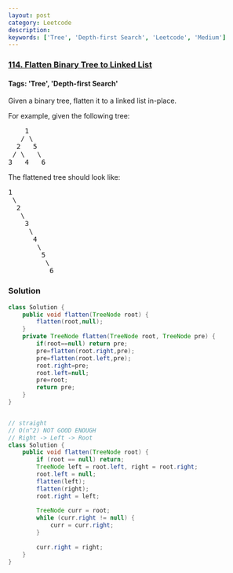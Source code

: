 ```yaml
---
layout: post
category: Leetcode
description: 
keywords: ['Tree', 'Depth-first Search', 'Leetcode', 'Medium']
---
```

### [114. Flatten Binary Tree to Linked List](https://leetcode.com/problems/flatten-binary-tree-to-linked-list)

#### Tags: 'Tree', 'Depth-first Search'

<div class="content__u3I1 question-content__JfgR"><div><p>Given a binary tree, flatten it to a linked list in-place.</p>
<p>For example, given the following tree:</p>
<pre>    1
   / \
  2   5
 / \   \
3   4   6
</pre>
<p>The flattened tree should look like:</p>
<pre>1
 \
  2
   \
    3
     \
      4
       \
        5
         \
          6
</pre>
</div></div>

### Solution
```java
class Solution {
    public void flatten(TreeNode root) {
        flatten(root,null);
    }
    private TreeNode flatten(TreeNode root, TreeNode pre) {
        if(root==null) return pre;
        pre=flatten(root.right,pre);    
        pre=flatten(root.left,pre);
        root.right=pre;
        root.left=null;
        pre=root;
        return pre;
    }
}


// straight
// O(n^2) NOT GOOD ENOUGH
// Right -> Left -> Root
class Solution {
    public void flatten(TreeNode root) {
        if (root == null) return;
        TreeNode left = root.left, right = root.right;
        root.left = null;
        flatten(left);
        flatten(right);
        root.right = left;
        
        TreeNode curr = root;
        while (curr.right != null) {
            curr = curr.right;
        }
        
        curr.right = right;   
    }
}
```